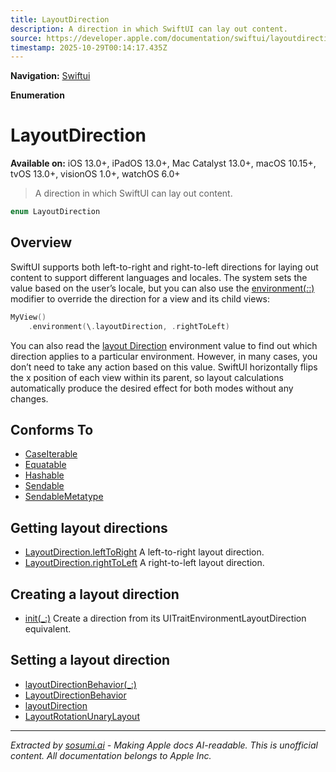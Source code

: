 ```yaml
---
title: LayoutDirection
description: A direction in which SwiftUI can lay out content.
source: https://developer.apple.com/documentation/swiftui/layoutdirection
timestamp: 2025-10-29T00:14:17.435Z
---
```


**Navigation:** [Swiftui](/documentation/swiftui)

**Enumeration**

# LayoutDirection

**Available on:** iOS 13.0+, iPadOS 13.0+, Mac Catalyst 13.0+, macOS 10.15+, tvOS 13.0+, visionOS 1.0+, watchOS 6.0+

> A direction in which SwiftUI can lay out content.

```swift
enum LayoutDirection
```

## Overview

SwiftUI supports both left-to-right and right-to-left directions for laying out content to support different languages and locales. The system sets the value based on the user’s locale, but you can also use the [environment(_:_:)](/documentation/swiftui/view/environment(_:_:)) modifier to override the direction for a view and its child views:

```swift
MyView()
    .environment(\.layoutDirection, .rightToLeft)
```

You can also read the [layout Direction](/documentation/swiftui/environmentvalues/layoutdirection) environment value to find out which direction applies to a particular environment. However, in many cases, you don’t need to take any action based on this value. SwiftUI horizontally flips the x position of each view within its parent, so layout calculations automatically produce the desired effect for both modes without any changes.

## Conforms To

- [CaseIterable](/documentation/Swift/CaseIterable)
- [Equatable](/documentation/Swift/Equatable)
- [Hashable](/documentation/Swift/Hashable)
- [Sendable](/documentation/Swift/Sendable)
- [SendableMetatype](/documentation/Swift/SendableMetatype)

## Getting layout directions

- [LayoutDirection.leftToRight](/documentation/swiftui/layoutdirection/lefttoright) A left-to-right layout direction.
- [LayoutDirection.rightToLeft](/documentation/swiftui/layoutdirection/righttoleft) A right-to-left layout direction.

## Creating a layout direction

- [init(_:)](/documentation/swiftui/layoutdirection/init(_:)) Create a direction from its UITraitEnvironmentLayoutDirection equivalent.

## Setting a layout direction

- [layoutDirectionBehavior(_:)](/documentation/swiftui/view/layoutdirectionbehavior(_:))
- [LayoutDirectionBehavior](/documentation/swiftui/layoutdirectionbehavior)
- [layoutDirection](/documentation/swiftui/environmentvalues/layoutdirection)
- [LayoutRotationUnaryLayout](/documentation/swiftui/layoutrotationunarylayout)

---

*Extracted by [sosumi.ai](https://sosumi.ai) - Making Apple docs AI-readable.*
*This is unofficial content. All documentation belongs to Apple Inc.*
